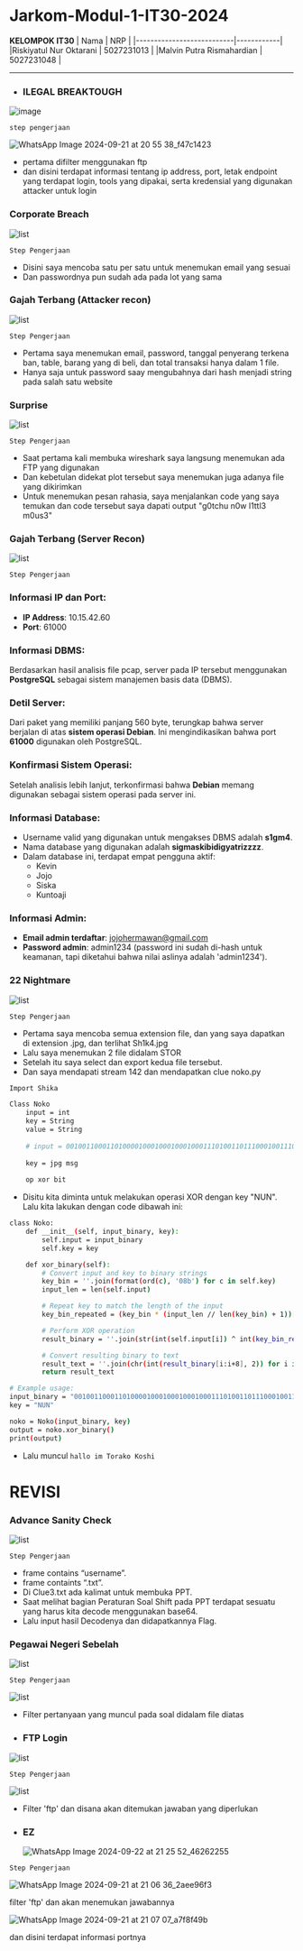 # Jarkom-Modul-1-IT30-2024

**KELOMPOK IT30**
| Nama | NRP |
|---------------------------|------------|
|Riskiyatul Nur Oktarani | 5027231013 |
|Malvin Putra Rismahardian | 5027231048 |

<hr>

- ### ILEGAL BREAKTOUGH

![image](https://github.com/user-attachments/assets/5de190d0-a90d-4086-a797-9d4f9789680c)

`step pengerjaan`

![WhatsApp Image 2024-09-21 at 20 55 38_f47c1423](https://github.com/user-attachments/assets/79978061-6fc2-4a9e-bd74-14437e40ae25)

- pertama difilter menggunakan ftp
- dan disini terdapat informasi tentang ip address, port, letak endpoint yang terdapat login, tools yang dipakai, serta kredensial yang digunakan attacker untuk login


### Corporate Breach

![list](https://cdn.discordapp.com/attachments/1286025745948475413/1286025793440452681/aa7c9576-e2f8-453c-95a1-6e7fd68c2cf2.png?ex=66ec685a&is=66eb16da&hm=2442887c9a09044efd042441d3341ee18b2bc62b72b55038786019cc75b55948&)


`Step Pengerjaan`

- Disini saya mencoba satu per satu untuk menemukan email yang sesuai
- Dan passwordnya pun sudah ada pada lot yang sama

### Gajah Terbang (Attacker recon)

![list](https://cdn.discordapp.com/attachments/1286025745948475413/1286036782932168716/image.png?ex=66ec7296&is=66eb2116&hm=cee22ff821008dc645b8efa7db82cefe0afa500092944914b81abba93cb92ad1&)


`Step Pengerjaan`

- Pertama saya menemukan email, password, tanggal penyerang terkena ban, table, barang yang di beli, dan total transaksi hanya dalam 1 file.
- Hanya saja untuk password saay mengubahnya dari hash menjadi string pada salah satu website

### Surprise

![list](https://cdn.discordapp.com/attachments/1286025745948475413/1286027506503385230/image.png?ex=66ec69f2&is=66eb1872&hm=e5bd6bb40dc0b90c9ad64df9444e06aa343c4f7bf4e379dc10cee477af4353ce&)


`Step Pengerjaan`

- Saat pertama kali membuka wireshark saya langsung menemukan ada FTP yang digunakan
- Dan kebetulan didekat plot tersebut saya menemukan juga adanya file yang dikirimkan
- Untuk menemukan pesan rahasia, saya menjalankan code yang saya temukan dan code tersebut saya dapati output "g0tchu n0w l1ttl3 m0us3" 

### Gajah Terbang (Server Recon)

![list](https://cdn.discordapp.com/attachments/1286025745948475413/1286028816753627146/image.png?ex=66ec6b2b&is=66eb19ab&hm=7b51a45d5267e07bca88270c1da89e37f27e4382dee6036303371b694d7e8f27&)

`Step Pengerjaan`

### Informasi IP dan Port:
- **IP Address**: 10.15.42.60
- **Port**: 61000

### Informasi DBMS:
Berdasarkan hasil analisis file pcap, server pada IP tersebut menggunakan **PostgreSQL** sebagai sistem manajemen basis data (DBMS).

### Detil Server:
Dari paket yang memiliki panjang 560 byte, terungkap bahwa server berjalan di atas **sistem operasi Debian**. Ini mengindikasikan bahwa port **61000** digunakan oleh PostgreSQL.

### Konfirmasi Sistem Operasi:
Setelah analisis lebih lanjut, terkonfirmasi bahwa **Debian** memang digunakan sebagai sistem operasi pada server ini.

### Informasi Database:
- Username valid yang digunakan untuk mengakses DBMS adalah **s1gm4**.
- Nama database yang digunakan adalah **sigmaskibidigyatrizzzz**.
- Dalam database ini, terdapat empat pengguna aktif:
  - Kevin
  - Jojo
  - Siska
  - Kuntoaji

### Informasi Admin:
- **Email admin terdaftar**: jojohermawan@gmail.com
- **Password admin**: admin1234 (password ini sudah di-hash untuk keamanan, tapi diketahui bahwa nilai aslinya adalah 'admin1234'). 


### 22 Nightmare

![list](https://cdn.discordapp.com/attachments/1286025745948475413/1286030587743703071/image.png?ex=66ec6cd1&is=66eb1b51&hm=0aa1655e41ea2bad0471207176d1c7231d891e7a1c5c38016b565287c9caba53&)

`Step Pengerjaan`

- Pertama saya mencoba semua extension file, dan yang saya dapatkan di extension .jpg, dan terlihat Sh1k4.jpg
- Lalu saya menemukan 2 file didalam STOR
- Setelah itu saya select dan export kedua file tersebut.
- Dan saya mendapati stream 142 dan mendapatkan clue noko.py

```bash
Import Shika

Class Noko
    input = int
    key = String
    value = String
    
    # input = 001001100011010000100010001000100011101001101110001001110011100001101110000110100011101000111100001011110011111000100001011011100001111000100001001111010011110100100111
    
    key = jpg msg
    
    op xor bit
```

- Disitu kita diminta untuk melakukan operasi XOR dengan key "NUN". Lalu kita lakukan dengan code dibawah ini:

```bash
class Noko:
    def __init__(self, input_binary, key):
        self.input = input_binary
        self.key = key

    def xor_binary(self):
        # Convert input and key to binary strings
        key_bin = ''.join(format(ord(c), '08b') for c in self.key)
        input_len = len(self.input)

        # Repeat key to match the length of the input
        key_bin_repeated = (key_bin * (input_len // len(key_bin) + 1))[:input_len]

        # Perform XOR operation
        result_binary = ''.join(str(int(self.input[i]) ^ int(key_bin_repeated[i])) for i in range(input_len))

        # Convert resulting binary to text
        result_text = ''.join(chr(int(result_binary[i:i+8], 2)) for i in range(0, len(result_binary), 8))
        return result_text

# Example usage:
input_binary = "001001100011010000100010001000100011101001101110001001110011100001101110000110100011101000111100001011110011111000100001011011100001111000100001001111010011110100100111"
key = "NUN"

noko = Noko(input_binary, key)
output = noko.xor_binary()
print(output)

```
- Lalu muncul `hallo im Torako Koshi`

# REVISI

### Advance Sanity Check

![list](https://cdn.discordapp.com/attachments/1286025745948475413/1287412500853428384/Screenshot_2024-09-21_232120.png?ex=66f173d3&is=66f02253&hm=62a9f3993f804241bfc363080969d86044f41c5358afd1a8b03121ac3976b507&)

`Step Pengerjaan`

- frame contains “username”.
- frame containts “.txt”.
- Di Clue3.txt ada kalimat untuk membuka PPT.
- Saat melihat bagian Peraturan Soal Shift pada PPT terdapat sesuatu yang harus kita decode menggunakan base64.
- Lalu input hasil Decodenya dan didapatkannya Flag.


### Pegawai Negeri Sebelah

![list](https://cdn.discordapp.com/attachments/1286025745948475413/1287413633403457647/Screenshot_2024-09-21_232110.png?ex=66f174e1&is=66f02361&hm=4812e5d02cca549caa8f5692a01d8d296f46a0494f1f464d0e990bea3add9994&)

`Step Pengerjaan`

![list](https://cdn.discordapp.com/attachments/1286025745948475413/1287414106579800124/image.png?ex=66f17552&is=66f023d2&hm=caa679e829d10d9a891a832c995e33ba1178cae732ea5b774f9e26c2150ab9df&)
- Filter pertanyaan yang muncul pada soal didalam file diatas

- ### FTP Login

![list](https://cdn.discordapp.com/attachments/1286025745948475413/1287416676513742890/image.png?ex=66f177b6&is=66f02636&hm=b1ace0ab3f075bff2ddb68b2cdf56130deee5f5c8dad691828cce17828e7f492&)

`Step Pengerjaan`

![list](https://cdn.discordapp.com/attachments/1286025745948475413/1287416816733523989/Screenshot_2024-09-22_211327.png?ex=66f177d8&is=66f02658&hm=7051a86e74edccd13200b95886d40908d50014434dd393b9d80e92ddca77266b&)

- Filter 'ftp' dan disana akan ditemukan jawaban yang diperlukan

- ### EZ

  ![WhatsApp Image 2024-09-22 at 21 25 52_46262255](https://github.com/user-attachments/assets/8b8cb176-efc6-41e9-bf14-557c903a3bee)

`Step Pengerjaan`

![WhatsApp Image 2024-09-21 at 21 06 36_2aee96f3](https://github.com/user-attachments/assets/afb6573b-fe1a-4b8f-85f0-39d6ab065039)

filter 'ftp' dan akan menemukan jawabannya

![WhatsApp Image 2024-09-21 at 21 07 07_a7f8f49b](https://github.com/user-attachments/assets/0cefbcb2-3e7f-4ab2-ae23-a2ed8db519a5)

dan disini terdapat informasi portnya

